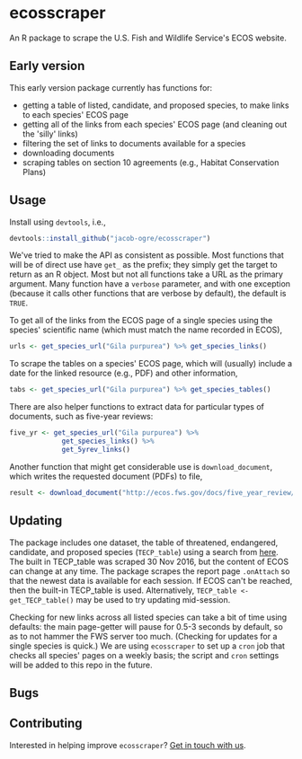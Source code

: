 # ecosscraper

An R package to scrape the U.S. Fish and Wildlife Service's ECOS website.

## Early version

This early version package currently has functions for:

- getting a table of listed, candidate, and proposed species, to make links to each species' ECOS page
- getting all of the links from each species' ECOS page (and cleaning out the 'silly' links)
- filtering the set of links to documents available for a species
- downloading documents
- scraping tables on section 10 agreements (e.g., Habitat Conservation Plans)

## Usage

Install using `devtools`, i.e.,

```r
devtools::install_github("jacob-ogre/ecosscraper")
```

We've tried to make the API as consistent as possible. Most functions that will be of direct use have `get_` as the prefix; they simply get the target to return as an R object. Most but not all functions take a URL as the primary argument. Many function have a `verbose` parameter, and with one exception (because it calls other functions that are verbose by default), the default is `TRUE`.

To get all of the links from the ECOS page of a single species using the species' scientific name (which must match the name recorded in ECOS),

```r
urls <- get_species_url("Gila purpurea") %>% get_species_links()
```

To scrape the tables on a species' ECOS page, which will (usually) include a date for the linked resource (e.g., PDF) and other information,

```r
tabs <- get_species_url("Gila purpurea") %>% get_species_tables()
```

There are also helper functions to extract data for particular types of documents, such as five-year reviews:

```r
five_yr <- get_species_url("Gila purpurea") %>% 
             get_species_links() %>%
             get_5yrev_links()
```

Another function that might get considerable use is `download_document`, which writes the requested document (PDFs) to file,

```r
result <- download_document("http://ecos.fws.gov/docs/five_year_review/doc3847.pdf", "~/Downloads")
```

## Updating

The package includes one dataset, the table of threatened, endangered, candidate, and proposed species (`TECP_table`) using a search from [here](http://ecos.fws.gov/ecp0/reports/ad-hoc-species-report-input). The built in TECP_table was scraped 30 Nov 2016, but the content of ECOS can change at any time. The package scrapes the report page `.onAttach` so that the newest data is available for each session. If ECOS can't be reached, then the built-in TECP_table is used. Alternatively, `TECP_table <- get_TECP_table()` may be used to try updating mid-session.

Checking for new links across all listed species can take a bit of time using defaults: the main page-getter will pause for 0.5-3 seconds by default, so as to not hammer the FWS server too much. (Checking for updates for a single species is quick.) We are using `ecosscraper` to set up a `cron` job that checks all species' pages on a weekly basis; the script and `cron` settings will be added to this repo in the future.

## Bugs

## Contributing

Interested in helping improve `ecosscraper`? [Get in touch with us](mailto:esa@defenders.org).
